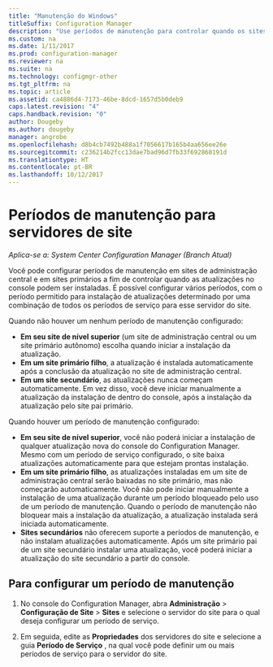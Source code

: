 ```yaml
---
title: "Manutenção do Windows"
titleSuffix: Configuration Manager
description: "Use períodos de manutenção para controlar quando os sites do System Center Configuration Manager instalam atualizações."
ms.custom: na
ms.date: 1/11/2017
ms.prod: configuration-manager
ms.reviewer: na
ms.suite: na
ms.technology: configmgr-other
ms.tgt_pltfrm: na
ms.topic: article
ms.assetid: ca4886d4-7173-46be-8dcd-1657d5b0deb9
caps.latest.revision: "4"
caps.handback.revision: "0"
author: Dougeby
ms.author: dougeby
manager: angrobe
ms.openlocfilehash: d8b4cb7492b488a1f7056617b165b4aa656ee26e
ms.sourcegitcommit: c236214b2fcc13dae7bad96d7fb33f692868191d
ms.translationtype: HT
ms.contentlocale: pt-BR
ms.lasthandoff: 10/12/2017
---
```

#  <a name="service-windows-for-site-servers"></a>Períodos de manutenção para servidores de site

*Aplica-se a: System Center Configuration Manager (Branch Atual)*

Você pode configurar períodos de manutenção em sites de administração central e em sites primários a fim de controlar quando as atualizações no console podem ser instaladas.  É possível configurar vários períodos, com o período permitido para instalação de atualizações determinado por uma combinação de todos os períodos de serviço para esse servidor do site.

Quando não houver um nenhum período de manutenção configurado:
- **Em seu site de nível superior** (um site de administração central ou um site primário autônomo) escolha quando iniciar a instalação da atualização.
- **Em um site primário filho**, a atualização é instalada automaticamente após a conclusão da atualização no site de administração central.
- **Em um site secundário**, as atualizações nunca começam automaticamente. Em vez disso, você deve iniciar manualmente a atualização da instalação de dentro do console, após a instalação da atualização pelo site pai primário.

Quando houver um período de manutenção configurado:
- **Em seu site de nível superior**, você não poderá iniciar a instalação de qualquer atualização nova do console do Configuration Manager. Mesmo com um período de serviço configurado, o site baixa atualizações automaticamente para que estejam prontas instalação.  
- **Em um site primário filho**, as atualizações instaladas em um site de administração central serão baixadas no site primário, mas não começarão automaticamente. Você não pode iniciar manualmente a instalação de uma atualização durante um período bloqueado pelo uso de um período de manutenção. Quando o período de manutenção não bloquear mais a instalação da atualização, a atualização instalada será iniciada automaticamente.
- **Sites secundários** não oferecem suporte a períodos de manutenção, e não instalam atualizações automaticamente. Após um site primário pai de um site secundário instalar uma atualização, você poderá iniciar a atualização do site secundário a partir do console.

## <a name="to-configure-a-service-window"></a>Para configurar um período de manutenção

1.  No console do Configuration Manager, abra **Administração** > **Configuração de Site** > **Sites** e selecione o servidor do site para o qual deseja configurar um período de serviço.  

2.  Em seguida, edite as **Propriedades** dos servidores do site e selecione a guia **Período de Serviço** , na qual você pode definir um ou mais períodos de serviço para o servidor do site.  
